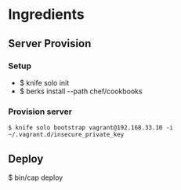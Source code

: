# Ingredients

## Server Provision

### Setup

* $ knife solo init
* $ berks install --path chef/cookbooks

### Provision server

```shell
$ knife solo bootstrap vagrant@192.168.33.10 -i ~/.vagrant.d/insecure_private_key
```

## Deploy

$ bin/cap deploy
